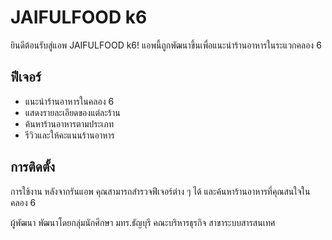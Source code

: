 # JAIFULFOOD k6

ยินดีต้อนรับสู่แอพ JAIFULFOOD k6! แอพนี้ถูกพัฒนาขึ้นเพื่อแนะนำร้านอาหารในระแวกคลอง 6

## ฟีเจอร์

- แนะนำร้านอาหารในคลอง 6
- แสดงรายละเอียดของแต่ละร้าน
- ค้นหาร้านอาหารตามประเภท
- รีวิวและให้คะแนนร้านอาหาร

## การติดตั้ง

การใช้งาน
หลังจากรันแอพ คุณสามารถสำรวจฟีเจอร์ต่าง ๆ ได้ และค้นหาร้านอาหารที่คุณสนใจในคลอง 6

ผู้พัฒนา
พัฒนาโดยกลุ่มนักศึกษา มทร.ธัญบุรี คณะบริหารธุรกิจ สาขาระบบสารสนเทศ
